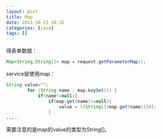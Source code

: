 ```yaml
---
layout: post
title: Map
date: 2013-10-23 10:32
categories: [java]
tags: []
---
```

得表单数据：


```java
Map<String,String[]> map = request.getParameterMap();
```



service层使用map：


```java
String value="";
		for (String name : map.keySet()) {
		    if(name!=null){
		    	if(map.get(name)!=null){
		    		value = ((String[])map.get(name))[0]; 
		    	}
.....

```

需要注意的是map的value的类型为String[]。


